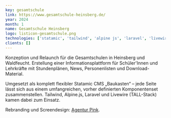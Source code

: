 ```yaml
---
key: gesamtschule
link: https://www.gesamtschule-heinsberg.de/
year: 2024
month: 1
name: Gesamtschule Heinsberg
logo: listicon-gesamtschule.png
technologies: ['statamic', 'tailwind', 'alpine js', 'laravel', 'livewire', 'alpine']
clients: []
---
```


Konzeption und Relaunch für die Gesamtschulen in Heinsberg und Waldfeucht. Erstellung einer Informationsplattform für Schüler'Innen und Lehrkräfte mit Stundenplänen, News, Personenlisten und Download-Material.

Umgesetzt als komplett flexibler Statamic CMS „Baukasten“ – jede Seite lässt sich aus einem umfangreichen, vorher definierten Komponentenset zusammenstellen. Tailwind, Alpine.js, Laravel und Livewire (TALL-Stack) kamen dabei zum Einsatz.

Rebranding und Screendesign: [Agentur Pink](https://agentur.pink/).